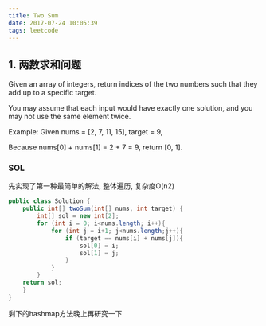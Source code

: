 ```yaml
---
title: Two Sum
date: 2017-07-24 10:05:39
tags: leetcode
---
```


## 1. 两数求和问题

Given an array of integers, return indices of the two numbers such that they add up to a specific target.

You may assume that each input would have exactly one solution, and you may not use the same element twice.

Example:
Given nums = [2, 7, 11, 15], target = 9,

Because nums[0] + nums[1] = 2 + 7 = 9,
return [0, 1].

### SOL

先实现了第一种最简单的解法, 整体遍历, 复杂度O(n2)

```java
public class Solution {
    public int[] twoSum(int[] nums, int target) {
        int[] sol = new int[2];
        for (int i = 0; i<nums.length; i++){
            for (int j = i+1; j<nums.length;j++){
                if (target == nums[i] + nums[j]){
                    sol[0] = i;
                    sol[1] = j;
                }
            }
        }
    return sol;
    } 
}

```

剩下的hashmap方法晚上再研究一下